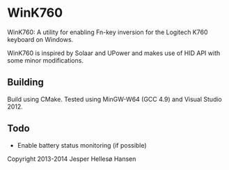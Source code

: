 WinK760
=======

WinK760: A utility for enabling Fn-key inversion for the Logitech K760 keyboard on Windows.

WinK760 is inspired by Solaar and UPower and makes use of HID API with some minor modifications.

Building
--------
Build using CMake. Tested using MinGW-W64 (GCC 4.9) and Visual Studio 2012.

Todo
----
* Enable battery status monitoring (if possible)

Copyright 2013-2014 Jesper Hellesø Hansen

